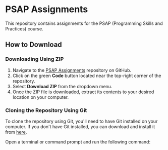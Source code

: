 # PSAP Assignments

This repository contains assignments for the PSAP (Programming Skills and Practices) course.

## How to Download

### Downloading Using ZIP

1. Navigate to the [PSAP Assignments](#) repository on GitHub.
2. Click on the green **Code** button located near the top-right corner of the repository.
3. Select **Download ZIP** from the dropdown menu.
4. Once the ZIP file is downloaded, extract its contents to your desired location on your computer.

### Cloning the Repository Using Git

To clone the repository using Git, you'll need to have Git installed on your computer. If you don't have Git installed, you can download and install it from [here](https://git-scm.com/downloads).

Open a terminal or command prompt and run the following command:
